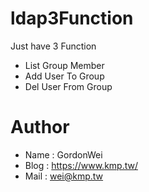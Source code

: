 # ldap3Function
Just have 3 Function 
- List Group Member
- Add User To Group
- Del User From Group 

# Author
- Name : GordonWei
- Blog : https://www.kmp.tw/
- Mail : wei@kmp.tw
 

